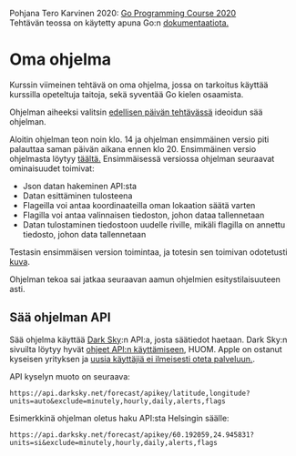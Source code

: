 Pohjana Tero Karvinen 2020: [Go Programming Course 2020](http://terokarvinen.com/2020/go-programming-course-2020-w22/)<br>
Tehtävän teossa on käytetty apuna Go:n [dokumentaatiota.](https://golang.org/doc/)

# Oma ohjelma

Kurssin viimeinen tehtävä on oma ohjelma, jossa on tarkoitus käyttää kurssilla opeteltuja taitoja, sekä syventää Go kielen osaamista.

Ohjelman aiheeksi valitsin [edellisen päivän tehtävässä](https://github.com/nikke845/Go-Programming-Course-2020/tree/master/day3#kaikki-tai-jotain-valitse-aihe-tai-pari-vaihtoehtoa-kurssin-loppuprojektille-palastele-mieti-miten-voit-ensin-toteuttaa-pienen-toimivan-kokonaisuuden-ja-sen-p%C3%A4%C3%A4lle-vaihtoehtoja-laajentaa) ideoidun sää ohjelman.

Aloitin ohjelman teon noin klo. 14 ja ohjelman ensimmäinen versio piti palauttaa saman päivän aikana ennen klo 20. Ensimmäinen versio ohjelmasta löytyy [täältä.](https://github.com/nikke845/Go-Programming-Course-2020/blob/master/day4/v1/weather.go) Ensimmäisessä versiossa ohjelman seuraavat ominaisuudet toimivat:

* Json datan hakeminen API:sta
* Datan esittäminen tulosteena
* Flageilla voi antaa koordinaateilla oman lokaation säätä varten
* Flagilla voi antaa valinnaisen tiedoston, johon dataa tallennetaan
* Datan tulostaminen tiedostoon uudelle riville, mikäli flagilla on annettu tiedosto, johon data tallennetaan

Testasin ensimmäisen version toimintaa, ja totesin sen toimivan odotetusti [kuva](https://github.com/nikke845/Go-Programming-Course-2020/blob/master/day4/v1/weather_v1.png).

Ohjelman tekoa sai jatkaa seuraavan aamun ohjelmien esitystilaisuuteen asti.

## Sää ohjelman API

Sää ohjelma käyttää [Dark Sky](https://darksky.net/poweredby/):n API:a, josta säätiedot haetaan. Dark Sky:n sivuilta löytyy hyvät [ohjeet API:n käyttämiseen](https://darksky.net/dev/docs), HUOM. Apple on ostanut kyseisen yrityksen ja [uusia käyttäjiä ei ilmeisesti oteta palveluun.](https://blog.darksky.net/).

API kyselyn muoto on seuraava:

    https://api.darksky.net/forecast/apikey/latitude,longitude?units=auto&exclude=minutely,hourly,daily,alerts,flags

Esimerkkinä ohjelman oletus haku API:sta Helsingin säälle:

    https://api.darksky.net/forecast/apikey/60.192059,24.945831?units=si&exclude=minutely,hourly,daily,alerts,flags

